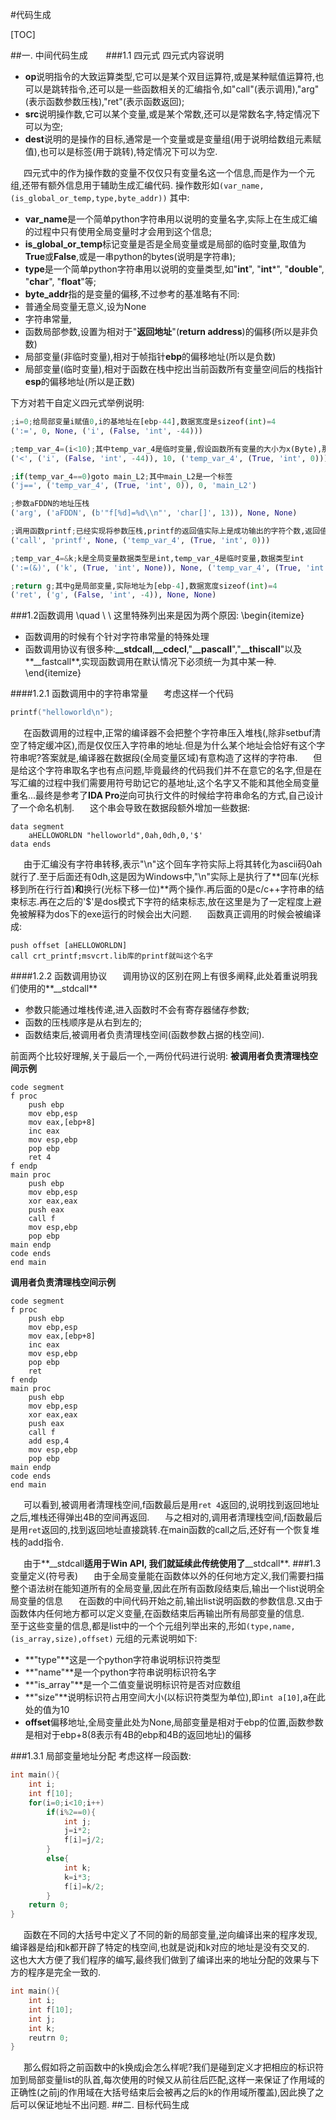 #代码生成

[TOC]

##一. 中间代码生成
&ensp;&ensp;&ensp;
###1.1 四元式
四元式内容说明
 + **op**说明指令的大致运算类型,它可以是某个双目运算符,或是某种赋值运算符,也可以是跳转指令,还可以是一些函数相关的汇编指令,如"call"(表示调用),"arg"(表示函数参数压栈),"ret"(表示函数返回);
 + **src**说明操作数,它可以某个变量,或是某个常数,还可以是常数名字,特定情况下可以为空;
 + **dest**说明的是操作的目标,通常是一个变量或是变量组(用于说明给数组元素赋值),也可以是标签(用于跳转),特定情况下可以为空.

&ensp;&ensp;&ensp;四元式中的作为操作数的变量不仅仅只有变量名这一个信息,而是作为一个元组,还带有额外信息用于辅助生成汇编代码.
操作数形如`(var_name,(is_global_or_temp,type,byte_addr))`
其中:
 + **var_name**是一个简单python字符串用以说明的变量名字,实际上在生成汇编的过程中只有使用全局变量时才会用到这个信息;
 + **is_global_or_temp**标记变量是否是全局变量或是局部的临时变量,取值为**True**或**False**,或是一串python的bytes(说明是字符串);
 + **type**是一个简单python字符串用以说明的变量类型,如"**int**", "**int***", "**double**", "**char**", "**float**"等;
 + **byte_addr**指的是变量的偏移,不过参考的基准略有不同:
  + 普通全局变量无意义,设为None
  + 字符串常量,
  + 函数局部参数,设置为相对于"**返回地址**"(**return address**)的偏移(所以是非负数)
  + 局部变量(非临时变量),相对于帧指针**ebp**的偏移地址(所以是负数)
  + 局部变量(临时变量),相对于函数在栈中挖出当前函数所有变量空间后的栈指针**esp**的偏移地址(所以是正数)

下方对若干自定义四元式举例说明:
``` python
;i=0;给局部变量i赋值0,i的基地址在[ebp-44],数据宽度是sizeof(int)=4
(':=', 0, None, ('i', (False, 'int', -44)))

;temp_var_4=(i<10);其中temp_var_4是临时变量,假设函数所有变量的大小为x(Byte),那么temp_var_4基地址为[ebp-x+0],数据宽度是sizeof(int)=4
('<', ('i', (False, 'int', -44)), 10, ('temp_var_4', (True, 'int', 0)))

;if(temp_var_4==0)goto main_L2;其中main_L2是一个标签
('j==', ('temp_var_4', (True, 'int', 0)), 0, 'main_L2')

;参数aFDDN的地址压栈
('arg', ('aFDDN', (b'"f[%d]=%d\\n"', 'char[]', 13)), None, None)

;调用函数printf;已经实现将参数压栈,printf的返回值实际上是成功输出的字符个数,返回值最终存入temp_var_4
('call', 'printf', None, ('temp_var_4', (True, 'int', 0)))

;temp_var_4=&k;k是全局变量数据类型是int,temp_var_4是临时变量,数据类型int
(':=(&)', ('k', (True, 'int', None)), None, ('temp_var_4', (True, 'int', 0)))

;return g;其中g是局部变量,实际地址为[ebp-4],数据宽度sizeof(int)=4
('ret', ('g', (False, 'int', -4)), None, None)
```
###1.2函数调用
\quad \ \ 这里特殊列出来是因为两个原因:
\begin{itemize}
 + 函数调用的时候有个针对字符串常量的特殊处理
 + 函数调用协议有很多种:**__stdcall**,**__cdecl**,"**__pascall**","**__thiscall**"以及**__fastcall**,实现函数调用在默认情况下必须统一为其中某一种.
\end{itemize}

####1.2.1 函数调用中的字符串常量
&ensp;&ensp;&ensp;考虑这样一个代码
``` cpp
printf("helloworld\n");
```
&ensp;&ensp;&ensp;在函数调用的过程中,正常的编译器不会把整个字符串压入堆栈(,除非setbuf清空了特定缓冲区),而是仅仅压入字符串的地址.但是为什么某个地址会恰好有这个字符串呢?答案就是,编译器在数据段(全局变量区域)有意构造了这样的字符串.
&ensp;&ensp;&ensp;但是给这个字符串取名字也有点问题,毕竟最终的代码我们并不在意它的名字,但是在写汇编的过程中我们需要用符号助记它的基地址,这个名字又不能和其他全局变量重名...最终是参考了**IDA Pro**逆向可执行文件的时候给字符串命名的方式,自己设计了一个命名机制.
&ensp;&ensp;&ensp;这个串会导致在数据段额外增加一些数据:
```x86asm
data segment
	aHELLOWORLDN "helloworld",0ah,0dh,0,'$'
data ends
```
&ensp;&ensp;&ensp;由于汇编没有字符串转移,表示"\n"这个回车字符实际上将其转化为ascii码0ah就行了.至于后面还有0dh,这是因为Windows中,"\n"实际上是执行了**回车(光标移到所在行行首)**和**换行(光标下移一位)**两个操作.再后面的0是c/c++字符串的结束标志.再在之后的'$'是dos模式下字符的结束标志,放在这里是为了一定程度上避免被解释为dos下的exe运行的时候会出大问题.
&ensp;&ensp;&ensp;函数真正调用的时候会被编译成:
```x86asm
push offset [aHELLOWORLDN]
call crt_printf;msvcrt.lib库的printf就叫这个名字
```
####1.2.2 函数调用协议
&ensp;&ensp;&ensp;调用协议的区别在网上有很多阐释,此处着重说明我们使用的**__stdcall**
 + 参数只能通过堆栈传递,进入函数时不会有寄存器储存参数;
 + 函数的压栈顺序是从右到左的;
 + 函数结束后,被调用者负责清理栈空间(函数参数占据的栈空间).

前面两个比较好理解,关于最后一个,一两份代码进行说明:
**被调用者负责清理栈空间示例**
``` x86asm
code segment
f proc
	push ebp
	mov ebp,esp
	mov eax,[ebp+8]
	inc eax
	mov esp,ebp
	pop ebp
	ret 4
f endp
main proc
	push ebp
	mov ebp,esp
	xor eax,eax
	push eax
	call f
	mov esp,ebp
	pop ebp
main endp
code ends
end main
```

**调用者负责清理栈空间示例**
``` x86asm
code segment
f proc
	push ebp
	mov ebp,esp
	mov eax,[ebp+8]
	inc eax
	mov esp,ebp
	pop ebp
	ret
f endp
main proc
	push ebp
	mov ebp,esp
	xor eax,eax
	push eax
	call f
	add esp,4
	mov esp,ebp
	pop ebp
main endp
code ends
end main
```
&ensp;&ensp;&ensp;可以看到,被调用者清理栈空间,f函数最后是用`ret 4`返回的,说明找到返回地址之后,堆栈还得弹出4B的空间再返回.
&ensp;&ensp;&ensp;与之相对的,调用者清理栈空间,f函数最后是用`ret`返回的,找到返回地址直接跳转.在main函数的call之后,还好有一个恢复堆栈的add指令.

&ensp;&ensp;&ensp;由于**__stdcall**适用于Win API, 我们就延续此传统使用了**__stdcall**.
###1.3 变量定义(符号表)
&ensp;&ensp;&ensp;由于全局变量能在函数体以外的任何地方定义,我们需要扫描整个语法树在能知道所有的全局变量,因此在所有函数段结束后,输出一个list说明全局变量的信息
&ensp;&ensp;&ensp;在函数的中间代码开始之前,输出list说明函数的参数信息.又由于函数体内任何地方都可以定义变量,在函数结束后再输出所有局部变量的信息.
&ensp;&ensp;&ensp;至于这些变量的信息,都是list中的一个个元组列举出来的,形如`(type,name,(is_array,size),offset)`
元组的元素说明如下:
 + **"type"**这是一个python字符串说明标识符类型
 + **"name"**是一个python字符串说明标识符名字
 + **"is_array"**是一个二值变量说明标识符是否对应数组
 + **"size"**说明标识符占用空间大小(以标识符类型为单位),即`int a[10]`,a在此处的值为10
 + **offset**偏移地址,全局变量此处为None,局部变量是相对于ebp的位置,函数参数是相对于ebp+8(8表示有4B的ebp和4B的返回地址)的偏移

###1.3.1 局部变量地址分配
考虑这样一段函数:
``` cpp
int main(){
	int i;
	int f[10];
	for(i=0;i<10;i++)
		if(i%2==0){
			int j;
			j=i*2;
			f[i]=j/2;
		}
		else{
			int k;
			k=i*3;
			f[i]=k/2;
		}
	return 0;
}
```
&ensp;&ensp;&ensp;函数在不同的大括号中定义了不同的新的局部变量,逆向编译出来的程序发现,编译器是给j和k都开辟了特定的栈空间,也就是说j和k对应的地址是没有交叉的.
&ensp;&ensp;&ensp;这也大大方便了我们程序的编写,最终我们做到了编译出来的地址分配的效果与下方的程序是完全一致的.
```cpp
int main(){
	int i;
	int f[10];
	int j;
	int k;
	reutrn 0;
}
```
&ensp;&ensp;&ensp;那么假如将之前函数中的k换成j会怎么样呢?我们是碰到定义才把相应的标识符加到局部变量list的队首,每次使用的时候又从前往后匹配,这样一来保证了作用域的正确性(之前j的作用域在大括号结束后会被再之后的k的作用域所覆盖),因此换了之后可以保证地址不出问题.
##二. 目标代码生成
